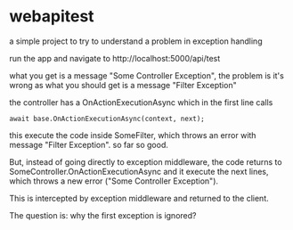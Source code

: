 # webapitest

a simple project to try to understand a problem in exception handling

run the app and navigate to http://localhost:5000/api/test

what you get is a message "Some Controller Exception", the problem is it's wrong as what you should get is a message "Filter Exception"

the controller has a OnActionExecutionAsync which in the first line calls

    await base.OnActionExecutionAsync(context, next);

this execute the code inside SomeFilter, which throws an error with message "Filter Exception". so far so good.

But, instead of going directly to exception middleware, the code returns to SomeController.OnActionExecutionAsync and it execute the next lines, which throws a new error ("Some Controller Exception").

This is intercepted by exception middleware and returned to the client.

The question is: why the first exception is ignored?
